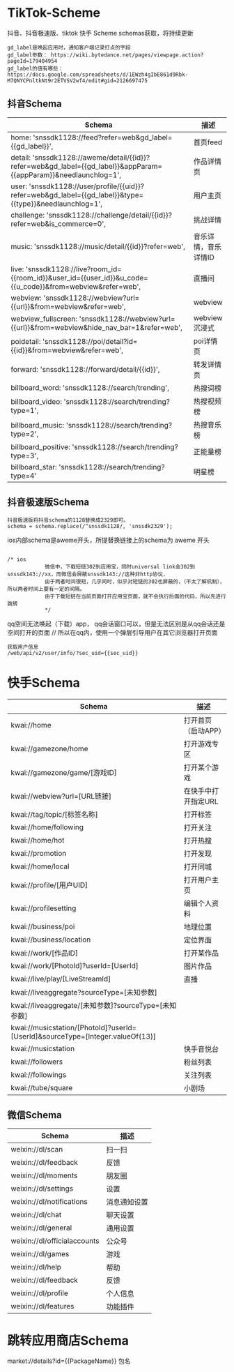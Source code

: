 # TikTok-Scheme
抖音、抖音极速版、tiktok 快手 Scheme schemas获取，将持续更新

```
gd_label是唤起应用时，通知客户端记录打点的字段
gd_label参数： https://wiki.bytedance.net/pages/viewpage.action?pageId=179404954
gd_label的值有哪些： https://docs.google.com/spreadsheets/d/1EWzh4gIbE861d9Rbk-M7QNYCPnltkNt9r2ETVSV2wf4/edit#gid=2126697475

```
## 抖音Schema
| Schema | 描述 |
| -------------------- | ------------------- |
| home: 'snssdk1128://feed?refer=web&gd_label={{gd_label}}',   | 首页feed     |
| detail: 'snssdk1128://aweme/detail/{{id}}?refer=web&gd_label={{gd_label}}&appParam={{appParam}}&needlaunchlog=1',   | 作品详情页     |
| user: 'snssdk1128://user/profile/{{uid}}?refer=web&gd_label={{gd_label}}&type={{type}}&needlaunchlog=1',   | 用户主页     |
| challenge: 'snssdk1128://challenge/detail/{{id}}?refer=web&is_commerce=0',   | 挑战详情     |
| music: 'snssdk1128://music/detail/{{id}}?refer=web',   |  音乐详情，音乐详情ID     |
| live: 'snssdk1128://live?room_id={{room_id}}&user_id={{user_id}}&u_code={{u_code}}&from=webview&refer=web',   | 直播间     |
| webview: 'snssdk1128://webview?url={{url}}&from=webview&refer=web',   | webview     |
| webview_fullscreen: 'snssdk1128://webview?url={{url}}&from=webview&hide_nav_bar=1&refer=web',   |  webview 沉浸式     |
| poidetail: 'snssdk1128://poi/detail?id={{id}}&from=webview&refer=web',   | poi详情页     |
| forward: 'snssdk1128://forward/detail/{{id}}',   |  转发详情页     |
| billboard_word: 'snssdk1128://search/trending',   | 热搜词榜     |
| billboard_video: 'snssdk1128://search/trending?type=1',   | 热搜视频榜     |
| billboard_music: 'snssdk1128://search/trending?type=2',   | 热搜音乐榜     |
| billboard_positive: 'snssdk1128://search/trending?type=3',   |  正能量榜     |
| billboard_star: 'snssdk1128://search/trending?type=4'   |  明星榜     |



## 抖音极速版Schema

```
抖音极速版将抖音schema的1128替换成2329即可。
schema = schema.replace(/^snssdk1128/, 'snssdk2329');
```
ios内部schema是aweme开头，所提替换链接上的schema为 aweme 开头

```

/* ios
            微信中，下载短链302到应用宝，同时universal link会302到 snssdk143://xx，而微信会屏蔽snssdk143://这种非http协议，
            由于两者时间很短，几乎同时，似乎对短链的302也屏蔽的，（不太了解机制），所以两者时间上要有一定的间隔。
            由于下载短链在当前页面打开应用宝页面，就不会执行后面的代码，所以先进行跳转
            */

```

 qq空间无法唤起（下载）app， qq会话窗口可以，但是无法区别是从qq会话还是空间打开的页面
    // 所以在qq内，使用一个弹层引导用户在其它浏览器打开页面

```
获取用户信息
/web/api/v2/user/info/?sec_uid={{sec_uid}}
```



# 快手Schema

| Schema | 描述 |
| -------------------- | ------------------- |
| kwai://home          | 打开首页（启动APP） |
| kwai://gamezone/home | 打开游戏专区        |
| kwai://gamezone/game/[游戏ID] |  打开某个游戏   |
| kwai://webview?url=[URL链接] |  在快手中打开指定URL   |
| kwai://tag/topic/[标签名称]  | 打开标签   |
| kwai://home/following  | 打开关注   |
| kwai://home/hot  | 打开热搜   |
| kwai://promotion | 打开发现    |
| kwai://home/local  | 打开同城   |
| kwai://profile/[用户UID] |  打开用户主页   |
| kwai://profilesetting  | 编辑个人资料   |
| kwai://business/poi  | 地理位置   |
| kwai://business/location  | 定位界面   |
| kwai://work/[作品ID]  | 打开某作品   |
| kwai://work/[PhotoId]?userId=[UserId] |  图片作品    |
| kwai://live/play/[LiveStreamId]  | 直播   |
| kwai://liveaggregate?sourceType=[未知参数] |    |
| kwai://liveaggregate/[未知参数]?sourceType=[未知参数] |    |
| kwai://musicstation/[PhotoId]?userId=[UserId]&sourceType=[Integer.valueOf(13)] |    |
| kwai://musicstation  | 快手音悦台   |
| kwai://followers  | 粉丝列表   |
| kwai://followings  | 关注列表   |
| kwai://tube/square |  小剧场   |



## 微信Schema
| Schema | 描述 |
| -------------------- | ------------------- |
| weixin://dl/scan |   扫一扫   |
| weixin://dl/feedback |   反馈   |
| weixin://dl/moments  |  朋友圈   |
| weixin://dl/settings  |  设置   |
| weixin://dl/notifications |   消息通知设置   |
| weixin://dl/chat |   聊天设置   |
| weixin://dl/general  |  通用设置   |
| weixin://dl/officialaccounts  |  公众号   |
| weixin://dl/games  |  游戏   |
| weixin://dl/help |   帮助   |
| weixin://dl/feedback  |  反馈   |
| weixin://dl/profile  |  个人信息   |
| weixin://dl/features  |  功能插件   |



# 跳转应用商店Schema

market://details?id={{PackageName}} 包名